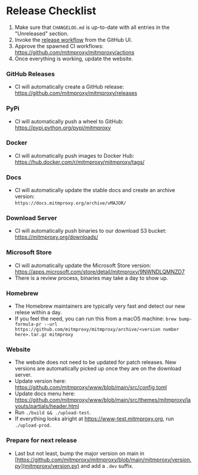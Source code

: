 # Release Checklist
 
1. Make sure that `CHANGELOG.md` is up-to-date with all entries in the "Unreleased" section.
2. Invoke the [release workflow](https://github.com/mitmproxy/mitmproxy/actions/workflows/release.yml) from the GitHub UI.
3. Approve the spawned CI workflows: https://github.com/mitmproxy/mitmproxy/actions
4. Once everything is working, update the website.

### GitHub Releases

- CI will automatically create a GitHub release:  
  https://github.com/mitmproxy/mitmproxy/releases

### PyPi

- CI will automatically push a wheel to GitHub:  
  https://pypi.python.org/pypi/mitmproxy

### Docker

- CI will automatically push images to Docker Hub:  
  https://hub.docker.com/r/mitmproxy/mitmproxy/tags/

### Docs

- CI will automatically update the stable docs and create an archive version:  
  `https://docs.mitmproxy.org/archive/vMAJOR/`

### Download Server

- CI will automatically push binaries to our download S3 bucket:  
  https://mitmproxy.org/downloads/

### Microsoft Store

- CI will automatically update the Microsoft Store version:  
  https://apps.microsoft.com/store/detail/mitmproxy/9NWNDLQMNZD7
- There is a review process, binaries may take a day to show up.

### Homebrew

- The Homebrew maintainers are typically very fast and detect our new relese
  within a day.
- If you feel the need, you can run this from a macOS machine:
  `brew bump-formula-pr --url https://github.com/mitmproxy/mitmproxy/archive/<version number here>.tar.gz mitmproxy`

### Website

- The website does not need to be updated for patch releases. New versions are automatically picked up once they are on the download server.
- Update version here:
   https://github.com/mitmproxy/www/blob/main/src/config.toml
- Update docs menu here:
   https://github.com/mitmproxy/www/blob/main/src/themes/mitmproxy/layouts/partials/header.html
- Run `./build && ./upload-test`.
- If everything looks alright at https://www-test.mitmproxy.org, run `./upload-prod`.

### Prepare for next release

- Last but not least, bump the major version on main in
   [https://github.com/mitmproxy/mitmproxy/blob/main/mitmproxy/version.py](mitmproxy/version.py) and add a `.dev` suffix.

